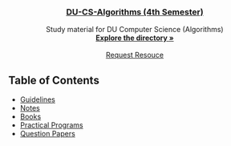 <p align="center">
    <h3 align="center">  <a href="https://github.com/JasbirCodeSpace/du-CS-4th-Sem-Algorithms">DU-CS-Algorithms (4th Semester) </a></h3>

  <p align="center">
    Study material for DU Computer Science (Algorithms)
    <br />
    <a href="https://github.com/JasbirCodeSpace/du-CS-4th-Sem-Algorithms"><strong>Explore the directory »</strong></a>
    <br />
    <br />
    <a href="https://github.com/JasbirCodeSpace/Covid-19-Tracker/issues">Request Resouce</a>
  </p>
</p>

<!-- TABLE OF CONTENTS -->

## Table of Contents

- [Guidelines](https://github.com/JasbirCodeSpace/du-CS-4th-Sem-Algorithms/blob/master/Algo%20Guidelines.docx?raw=true)
- [Notes](https://github.com/JasbirCodeSpace/du-CS-4th-Sem-Algorithms/tree/master/notes)
- [Books](https://github.com/JasbirCodeSpace/du-CS-4th-Sem-Algorithms/tree/master/pdfs)
- [Practical Programs](https://github.com/JasbirCodeSpace/du-CS-4th-Sem-Algorithms/tree/master/Practicals%20CPP%20files)
- [Question Papers](https://github.com/JasbirCodeSpace/du-CS-4th-Sem-Algorithms/tree/master/queston%20papers)

